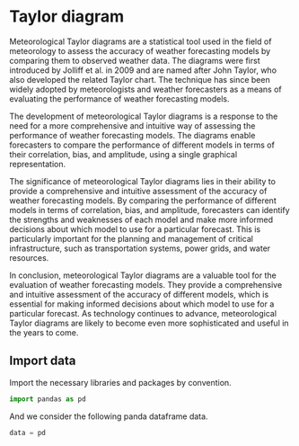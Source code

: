 # Taylor diagram

Meteorological Taylor diagrams are a statistical tool used in the field of meteorology to assess the accuracy of weather forecasting models by comparing them to observed weather data. The diagrams were first introduced by Jolliff et al. in 2009 and are named after John Taylor, who also developed the related Taylor chart. The technique has since been widely adopted by meteorologists and weather forecasters as a means of evaluating the performance of weather forecasting models.

The development of meteorological Taylor diagrams is a response to the need for a more comprehensive and intuitive way of assessing the performance of weather forecasting models. The diagrams enable forecasters to compare the performance of different models in terms of their correlation, bias, and amplitude, using a single graphical representation.

The significance of meteorological Taylor diagrams lies in their ability to provide a comprehensive and intuitive assessment of the accuracy of weather forecasting models. By comparing the performance of different models in terms of correlation, bias, and amplitude, forecasters can identify the strengths and weaknesses of each model and make more informed decisions about which model to use for a particular forecast. This is particularly important for the planning and management of critical infrastructure, such as transportation systems, power grids, and water resources.

In conclusion, meteorological Taylor diagrams are a valuable tool for the evaluation of weather forecasting models. They provide a comprehensive and intuitive assessment of the accuracy of different models, which is essential for making informed decisions about which model to use for a particular forecast. As technology continues to advance, meteorological Taylor diagrams are likely to become even more sophisticated and useful in the years to come.

## Import data

Import the necessary libraries and packages by convention.

```python
import pandas as pd
```

And we consider the following panda dataframe data.

```python
data = pd
```
